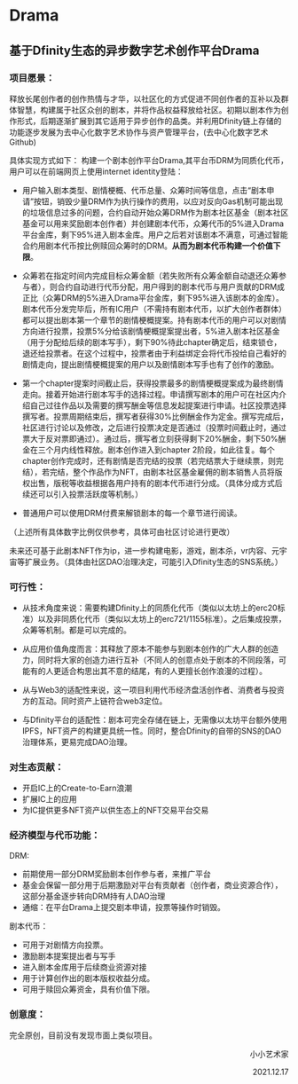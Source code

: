 # Drama
## 基于Dfinity生态的异步数字艺术创作平台Drama

### 项目愿景：

释放长尾创作者的创作热情与才华，以社区化的方式促进不同创作者的互补以及群体智慧，构建属于社区众创的剧本，并将作品权益释放给社区。初期以剧本作为创作形式，后期逐渐扩展到其它适用于异步创作的品类。并利用Dfinity链上存储的功能逐步发展为去中心化数字艺术协作与资产管理平台，(去中心化数字艺术Github)

具体实现方式如下：
构建一个剧本创作平台Drama,其平台币DRM为同质化代币，用户可以在前端网页上使用internet identity登陆：

+ 用户输入剧本类型、剧情梗概、代币总量、众筹时间等信息，点击“剧本申请”按钮，销毁少量DRM作为执行操作的费用，以应对反向Gas机制可能出现的垃圾信息过多的问题，合约自动开始众筹DRM作为剧本社区基金（剧本社区基金可以用来奖励剧本创作者）并创建剧本代币，众筹代币的5%进入Drama平台金库，剩下95%进入剧本金库。用户之后若对该剧本不满意，可通过智能合约用剧本代币按比例赎回众筹时的DRM。**从而为剧本代币构建一个价值下限**。

+ 众筹若在指定时间内完成目标众筹金额（若失败所有众筹金额自动退还众筹参与者），则合约自动进行代币分配，用户得到的剧本代币与用户贡献的DRM成正比（众筹DRM的5%进入Drama平台金库，剩下95%进入该剧本的金库）。剧本代币分发完毕后，所有IC用户（不需持有剧本代币，以扩大创作者群体）都可以提出剧本第一个章节的剧情梗概提案。持有剧本代币的用户可以对剧情方向进行投票，投票5%分给该剧情梗概提案提出者，5%进入剧本社区基金（用于分配给后续的剧本写手），剩下90%待此chapter确定后，结束锁仓，退还给投票者。在这个过程中，投票者由于利益绑定会将代币投给自己看好的剧情走向，提出剧情梗概提案的用户以及剧情剧本写手也有了创作的激励。

+ 第一个chapter提案时间截止后，获得投票最多的剧情梗概提案成为最终剧情走向。接着开始进行剧本写手的选择过程。申请撰写剧本的用户可在社区内介绍自己过往作品以及需要的撰写酬金等信息发起提案进行申请。社区投票选择撰写者。投票周期结束后，撰写者获得30%比例酬金作为定金。撰写完成后，社区进行讨论以及修改，之后进行投票决定是否通过（投票时间截止时，通过票大于反对票即通过）。通过后，撰写者立刻获得剩下20%酬金，剩下50%酬金在三个月内线性释放。剧本创作进入到chapter 2阶段，如此往复。每个chapter创作完成时，还有剧情是否完结的投票（若完结票大于继续票，则完结），若完结，整个作品作为NFT，由剧本社区基金雇佣的剧本销售人员将版权出售，版税等收益根据各用户持有的剧本代币进行分成。（具体分成方式后续还可以引入投票活跃度等机制。）

+ 普通用户可以使用DRM付费来解锁剧本的每一个章节进行阅读。

（上述所有具体数字比例仅供参考，具体可由社区讨论进行更改）

未来还可基于此剧本NFT作为ip，进一步构建电影，游戏，剧本杀，vr内容、元宇宙等扩展业务。（具体由社区DAO治理决定，可能引入Dfinity生态的SNS系统。）

### 可行性：

+ 从技术角度来说：需要构建Dfinity上的同质化代币（类似以太坊上的erc20标准）以及非同质化代币（类似以太坊上的erc721/1155标准）。之后集成投票，众筹等机制。都是可以完成的。

+ 从应用价值角度而言：其释放了原本不能参与到剧本创作的广大人群的创造力，同时将大家的创造力进行互补（不同人的创意点处于剧本的不同段落，可能有的人更适合构思出其不意的结尾，有的人更擅长创作浪漫的过程）。

+ 从与Web3的适配性来说，这一项目利用代币经济盘活创作者、消费者与投资方的互动。同时资产上链符合web3定位。

+ 与Dfinity平台的适配性：剧本可完全存储在链上，无需像以太坊平台额外使用IPFS，NFT资产的构建更具统一性。同时，整合Dfinity的自带的SNS的DAO治理体系，更易完成DAO治理。

### 对生态贡献：

+ 开启IC上的Create-to-Earn浪潮
+ 扩展IC上的应用
+ 为IC提供更多NFT资产以供生态上的NFT交易平台交易

### 经济模型与代币功能：

DRM: 

+ 前期使用一部分DRM奖励剧本创作参与者，来推广平台
+ 基金会保留一部分用于后期激励对平台有贡献者（创作者，商业资源合作），这部分基金逐步转向DRM持有人DAO治理
+ 通缩：在平台Drama上提交剧本申请，投票等操作时销毁。



剧本代币：

+ 可用于对剧情方向投票。
+ 激励剧本提案提出者与写手
+ 进入剧本金库用于后续商业资源对接 
+ 用于计算创作出的剧本版权收益分成。
+ 可用于赎回众筹资金，具有价值下限。



### 创意度：

完全原创，目前没有发现市面上类似项目。



<p align="right">小小艺术家</p>
<p align="right">2021.12.17</p>																																																											                                     																												
